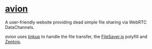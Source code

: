 # [avion](http://avion.jannisr.de)

A user-friendly website providing dead simple file sharing via WebRTC DataChannels.

*avion* uses [linkup](https://github.com/derhuerst/linkup) to handle the file transfer, the [FileSaver.js](https://github.com/eligrey/FileSaver.js) polyfill and [Zeptojs](https://github.com/madrobby/zepto).